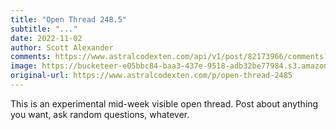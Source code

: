 ```yaml
---
title: "Open Thread 248.5"
subtitle: "..."
date: 2022-11-02
author: Scott Alexander
comments: https://www.astralcodexten.com/api/v1/post/82173966/comments?&all_comments=true
image: https://bucketeer-e05bbc84-baa3-437e-9518-adb32be77984.s3.amazonaws.com/public/images/e2a7be22-f4d2-4777-bab5-865818311f4f_1022x926.png
original-url: https://www.astralcodexten.com/p/open-thread-2485
---
```

This is an experimental mid-week visible open thread. Post about anything you want, ask random questions, whatever.
